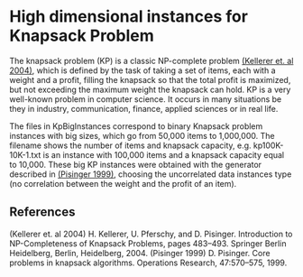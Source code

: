 # High dimensional instances for Knapsack Problem

The knapsack problem (KP) is a classic NP-complete problem [(Kellerer et. al 2004)](references), which is defined by the task of taking a set of items, each with a weight and a profit, filling the knapsack so that the total profit is maximized, but not exceeding the
maximum weight the knapsack can hold. KP is a very well-known problem in computer science. It occurs in many situations be they in industry, communication, finance, applied sciences or in real life.

The files in KpBigInstances correspond to binary  Knapsack problem instances with big sizes, which go from 50,000 items to 1,000,000. The filename shows the number of items and knapsack capacity, e.g. kp100K-10K-1.txt  is an instance with 100,000 items and a knapsack capacity equal to 10,000. These big KP instances were obtained with the generator described in [(Pisinger 1999)](refereces), choosing the uncorrelated data instances type (no correlation between the weight and the profit of an item). 

## References
(Kellerer et. al 2004) H. Kellerer, U. Pferschy, and D. Pisinger. Introduction to NP-Completeness of Knapsack Problems, pages 483–493. Springer Berlin Heidelberg, Berlin, Heidelberg, 2004.
(Pisinger 1999) D. Pisinger. Core problems in knapsack algorithms. Operations Research, 47:570–575, 1999.


